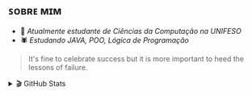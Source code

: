 ## ꜱᴏʙʀᴇ ᴍɪᴍ

- 📓 _Atualmente estudante de Ciências da Computação na UNIFESO_
- 🕷️ _Estudando JAVA, POO, Lógica de Programação_

>It's fine to celebrate success but it is more important to heed the lessons of failure.

<details>
  
  <summary>🎬 GitHub Stats</summary>
  <img align="left" alt="ixdarlan's GitHub Stats" src="https://github-readme-stats.vercel.app/api?username=ixdarlan&show_icons=true&hide_border=false&title_color=ff652f&icon_color=FFE400&bg_color=09131B&text_color=ffffff&border_color=0c1a25" />

</details> 
